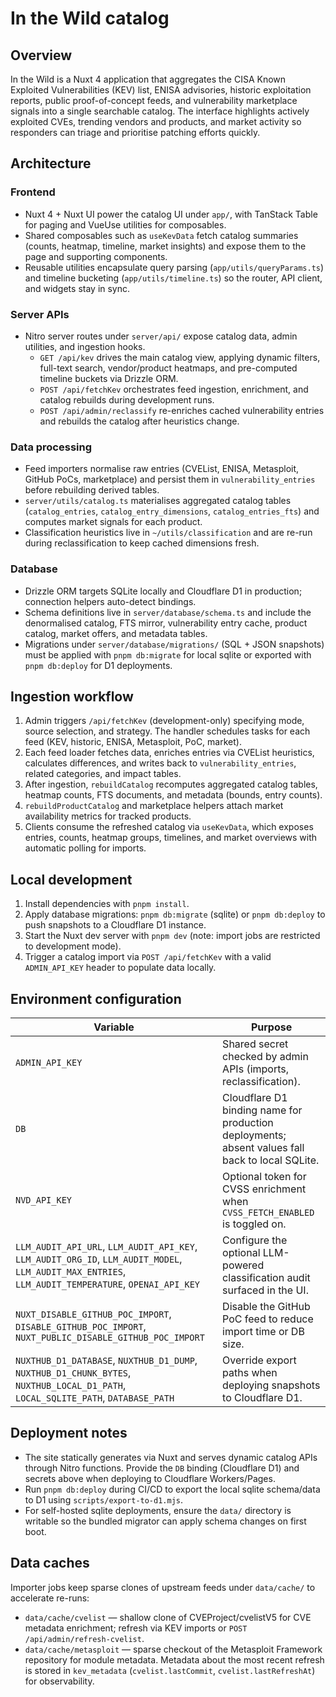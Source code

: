 # In the Wild catalog

## Overview
In the Wild is a Nuxt 4 application that aggregates the CISA Known Exploited Vulnerabilities (KEV) list, ENISA advisories, historic exploitation reports, public proof-of-concept feeds, and vulnerability marketplace signals into a single searchable catalog. The interface highlights actively exploited CVEs, trending vendors and products, and market activity so responders can triage and prioritise patching efforts quickly.

## Architecture
### Frontend
- Nuxt 4 + Nuxt UI power the catalog UI under `app/`, with TanStack Table for paging and VueUse utilities for composables.
- Shared composables such as `useKevData` fetch catalog summaries (counts, heatmap, timeline, market insights) and expose them to the page and supporting components.
- Reusable utilities encapsulate query parsing (`app/utils/queryParams.ts`) and timeline bucketing (`app/utils/timeline.ts`) so the router, API client, and widgets stay in sync.

### Server APIs
- Nitro server routes under `server/api/` expose catalog data, admin utilities, and ingestion hooks.
  - `GET /api/kev` drives the main catalog view, applying dynamic filters, full-text search, vendor/product heatmaps, and pre-computed timeline buckets via Drizzle ORM.
  - `POST /api/fetchKev` orchestrates feed ingestion, enrichment, and catalog rebuilds during development runs.
  - `POST /api/admin/reclassify` re-enriches cached vulnerability entries and rebuilds the catalog after heuristics change.

### Data processing
- Feed importers normalise raw entries (CVEList, ENISA, Metasploit, GitHub PoCs, marketplace) and persist them in `vulnerability_entries` before rebuilding derived tables.
- `server/utils/catalog.ts` materialises aggregated catalog tables (`catalog_entries`, `catalog_entry_dimensions`, `catalog_entries_fts`) and computes market signals for each product.
- Classification heuristics live in `~/utils/classification` and are re-run during reclassification to keep cached dimensions fresh.

### Database
- Drizzle ORM targets SQLite locally and Cloudflare D1 in production; connection helpers auto-detect bindings.
- Schema definitions live in `server/database/schema.ts` and include the denormalised catalog, FTS mirror, vulnerability entry cache, product catalog, market offers, and metadata tables.
- Migrations under `server/database/migrations/` (SQL + JSON snapshots) must be applied with `pnpm db:migrate` for local sqlite or exported with `pnpm db:deploy` for D1 deployments.

## Ingestion workflow
1. Admin triggers `/api/fetchKev` (development-only) specifying mode, source selection, and strategy. The handler schedules tasks for each feed (KEV, historic, ENISA, Metasploit, PoC, market).
2. Each feed loader fetches data, enriches entries via CVEList heuristics, calculates differences, and writes back to `vulnerability_entries`, related categories, and impact tables.
3. After ingestion, `rebuildCatalog` recomputes aggregated catalog tables, heatmap counts, FTS documents, and metadata (bounds, entry counts).
4. `rebuildProductCatalog` and marketplace helpers attach market availability metrics for tracked products.
5. Clients consume the refreshed catalog via `useKevData`, which exposes entries, counts, heatmap groups, timelines, and market overviews with automatic polling for imports.

## Local development
1. Install dependencies with `pnpm install`.
2. Apply database migrations: `pnpm db:migrate` (sqlite) or `pnpm db:deploy` to push snapshots to a Cloudflare D1 instance.
3. Start the Nuxt dev server with `pnpm dev` (note: import jobs are restricted to development mode).
4. Trigger a catalog import via `POST /api/fetchKev` with a valid `ADMIN_API_KEY` header to populate data locally.

## Environment configuration
| Variable | Purpose |
| --- | --- |
| `ADMIN_API_KEY` | Shared secret checked by admin APIs (imports, reclassification). |
| `DB` | Cloudflare D1 binding name for production deployments; absent values fall back to local SQLite. |
| `NVD_API_KEY` | Optional token for CVSS enrichment when `CVSS_FETCH_ENABLED` is toggled on. |
| `LLM_AUDIT_API_URL`, `LLM_AUDIT_API_KEY`, `LLM_AUDIT_ORG_ID`, `LLM_AUDIT_MODEL`, `LLM_AUDIT_MAX_ENTRIES`, `LLM_AUDIT_TEMPERATURE`, `OPENAI_API_KEY` | Configure the optional LLM-powered classification audit surfaced in the UI. |
| `NUXT_DISABLE_GITHUB_POC_IMPORT`, `DISABLE_GITHUB_POC_IMPORT`, `NUXT_PUBLIC_DISABLE_GITHUB_POC_IMPORT` | Disable the GitHub PoC feed to reduce import time or DB size. |
| `NUXTHUB_D1_DATABASE`, `NUXTHUB_D1_DUMP`, `NUXTHUB_D1_CHUNK_BYTES`, `NUXTHUB_LOCAL_D1_PATH`, `LOCAL_SQLITE_PATH`, `DATABASE_PATH` | Override export paths when deploying snapshots to Cloudflare D1. |

## Deployment notes
- The site statically generates via Nuxt and serves dynamic catalog APIs through Nitro functions. Provide the `DB` binding (Cloudflare D1) and secrets above when deploying to Cloudflare Workers/Pages.
- Run `pnpm db:deploy` during CI/CD to export the local sqlite schema/data to D1 using `scripts/export-to-d1.mjs`.
- For self-hosted sqlite deployments, ensure the `data/` directory is writable so the bundled migrator can apply schema changes on first boot.

## Data caches
Importer jobs keep sparse clones of upstream feeds under `data/cache/` to accelerate re-runs:
- `data/cache/cvelist` — shallow clone of CVEProject/cvelistV5 for CVE metadata enrichment; refresh via KEV imports or `POST /api/admin/refresh-cvelist`.
- `data/cache/metasploit` — sparse checkout of the Metasploit Framework repository for module metadata.
Metadata about the most recent refresh is stored in `kev_metadata` (`cvelist.lastCommit`, `cvelist.lastRefreshAt`) for observability.
